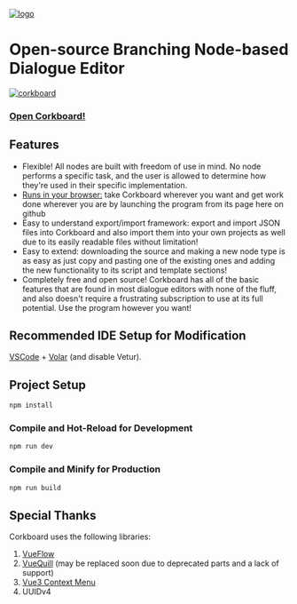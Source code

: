 
[![logo](https://github.com/user-attachments/assets/31138336-2e47-4429-8041-d200abed0c06)](https://skyaphid.github.io/corkboard)


<p align="center"><h1> Open-source Branching Node-based Dialogue Editor</h1></p>

[![corkboard](https://github.com/user-attachments/assets/2841c9d3-e45f-4ed4-bcfa-27806e077201)](https://skyaphid.github.io/corkboard)

### [Open Corkboard!](https://skyaphid.github.io/corkboard)

## Features
- Flexible! All nodes are built with freedom of use in mind. No node performs a specific task, and the user is allowed to determine how they're used in their specific implementation.
- [Runs in your browser:](https://skyaphid.github.io/corkboard) take Corkboard wherever you want and get work done wherever you are by launching the program from its page here on github
- Easy to understand export/import framework: export and import JSON files into Corkboard and also import them into your own projects as well due to its easily readable files without limitation!
- Easy to extend: downloading the source and making a new node type is as easy as just copy and pasting one of the existing ones and adding the new functionality to its script and template sections!
- Completely free and open source! Corkboard has all of the basic features that are found in most dialogue editors with none of the fluff, and also doesn't require a frustrating subscription to use at its full potential. Use the program however you want!

## Recommended IDE Setup for Modification

[VSCode](https://code.visualstudio.com/) + [Volar](https://marketplace.visualstudio.com/items?itemName=Vue.volar) (and disable Vetur).

## Project Setup

```sh
npm install
```

### Compile and Hot-Reload for Development

```sh
npm run dev
```

### Compile and Minify for Production

```sh
npm run build
```
## Special Thanks
Corkboard uses the following libraries:

1. [VueFlow](https://vueflow.dev/)
2. [VueQuill](https://vueup.github.io/vue-quill/) (may be replaced soon due to deprecated parts and a lack of support)
3. [Vue3 Context Menu]((https://www.npmjs.com/package/@imengyu/vue3-context-menu))
4. UUIDv4
